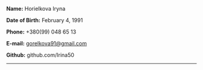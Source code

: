 **Name:** Horielkova Iryna

**Date of Birth:** February 4, 1991

**Phone:** +380(99) 048 65 13

**E-mail:**	gorelkova91@gmail.com

**Github:** github.com/Irina50
__________________________________

